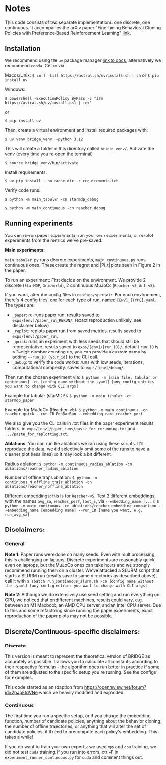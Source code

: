 # Notes

This code consists of two separate implementations: one discrete, one continuous. It accompanies the arXiv paper "Fine-tuning Behavioral Cloning Policies with Preference-Based Reinforcement Learning" [link](https://arxiv.org/abs/2509.26605).

## Installation
We recommend using the `uv` package manager [link to docs](https://docs.astral.sh/uv/getting-started/installation/), alternatively we recommend `conda`. Get `uv` via

Macos/Unix: 
`$ curl -LsSf https://astral.sh/uv/install.sh | sh`
or
`$ pip install uv`

Windows:

`$ powershell -ExecutionPolicy ByPass -c "irm https://astral.sh/uv/install.ps1 | iex"`

or

`$ pip install uv`


Then, create a virtual environment and install required packages with:

`$ uv venv bridge_venv --python 3.12`

This will create a folder in this directory called `bridge_venv/`. Activate the venv (every time you re-open the terminal)

`$ source bridge_venv/bin/activate`

Install requirements:

`$ uv pip install --no-cache-dir -r requirements.txt`

Verify code runs:

`$ python -m main_tabular -cn starmdp_debug`

`$ python -m main_continuous -cn reacher_debug`


## Running experiments
You can re-run paper experiments, run your own experiments, or re-plot experiments from the metrics we've pre-saved. 

**Main experiments**:

`main_tabular.py` runs discrete experiments, `main_continuous.py` runs continuous ones. These create the regret and |Pi_t| plots seen in Figure 2 in the paper.

To run an experiment:
First decide on the environment. We provide 2 discrete (`StarMDP`, `Gridworld`), 2 continuous MuJoCo (`Reacher-v5`, `Ant-v5`).

If you want, alter the config files in `configs/special/`. For each environment, there's 4 config files, one for each type of run, named `[ENV]_[TYPE].yaml`. The types are:
- `_paper`: re-runs paper run. results saved to `exps/[env]/paper_run_RERUN/`. (exact reproduction unlikely, see disclaimer below)
- `_replot`: replots paper run from saved metrics. results saved to `exps/[env]/paper_run`.
- `_quick`: runs an experiment with less seeds that should still be representative. results saved to `exps/[env]/[run_ID]/`. default `run_ID` is a 3-digit number counting up, you can provide a custom name by adding `--run_ID [your_id]` to the CLI call.
- `_debug`: to verify the code works: runs with low seeds, iterations, computational complexity. saves to `exps/[env]/debug/`.

Then run the chosen experiment via:
`$ python -m [main file, tabular or continuous] -cn [config name without the .yaml] [any config entries you want to change with CLI args]`

Example for tabular (starMDP):
`$ python -m main_tabular -cn starmdp_paper`

Example for MuJoCo (Reacher-v5):
`$ python -m main_continuous -cn reacher_quick --run_ID FooBarRun --embedding_name reacher_perf`

We also give you the CLI calls in .txt files in the paper experiment results folders, in `exps/[env]/paper_runs/paste_for_rerunning.txt` and `.../paste_for_replotting.txt`.

**Ablations**: You can run the ablations we ran using these scripts. It'll reproduce the data, we did selectively omit some of the runs to have a cleaner plot (less lines) so it may look a bit different.

Radius ablation:
`$ python -m continuous_radius_ablation -cn ablations/reacher_radius_ablation`

Number of offline traj's ablation: 
`$ python -m continuous_N_offline_trajs_ablation -cn ablations/reacher_noffline_ablation`

Different embeddings: this is for `Reacher-v5`. Test 3 different embeddings, with the names `avg_sa`, `reacher_perf`, `last_s`, via `--embedding_name [...]`:
`$ python -m main_continuous -cn ablations/reacher_embedding_comparison --embedding_name [embedding name] --run_ID [name you want, e.g. run_avg_sa]`

## Disclaimers:
### General
**Note 1**: Paper runs were done on many seeds. Even with multiprocessing, this is challenging on laptops. Discrete experiments are reasonably quick even on laptops, but the MuJoCo ones can take hours and we strongly recommend running them on a cluster. We've attached a SLURM script that starts a SLURM run (results save to same directories as described above), call it with 
`$ sbatch run_continuous_slurm.sh -cn [config name without the .yaml] [any config entries you want to change with CLI args]`

**Note 2**: Although we do extensively use seed setting and run everything on CPU, we noticed that on different machines, results could vary, e.g. between an M1 Macbook, an AMD CPU server, and an Intel CPU server. Due to this and some refactoring since running the paper experiments, exact reproduction of the paper plots may not be possible.

## Discrete/Continuous-specific disclaimers:

### Discrete
This version is meant to represent the theoretical version of BRIDGE as accurately as possible. It allows you to calculate all constants according to their respective formulas - the algorithm does run better in practice if some of them are adjusted to the specific setup you're running. See the configs for examples. 

This code started as an adaption from https://openreview.net/forum?id=2pJpFtdVNe which we heavily modified and expanded.

### Continuous
The first time you run a specific setup, or if you change the embedding function, number of candidate policies, anything about the behavior cloning, the number of offline trajectories, or anything that will alter the set of candidate policies, it'll need to precompute each policy's embedding. This takes a while! 

If you do want to train your own experts: we used `mps` and `cpu` training, we did not test `cuda` training. If you run into errors, ctrl+F in `experiment_runner_continuous.py` for `cuda` and comment things out.


